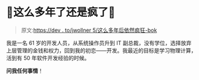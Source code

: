 # 🎵这么多年了还是疯了🎵

> 原文:[https://dev . to/jwollner 5/这么多年后依然疯狂-bok](https://dev.to/jwollner5/still-crazy-after-all-these-years-bok)

我是一名 61 岁的开发人员，从系统操作员升到 IT 副总裁，没有学位，选择放弃上层管理的金钱和权力，回到我的初恋——开发。我最近的目标是学习物理计算，活到有 50 年软件开发经验的时候。

**问我任何事情**！